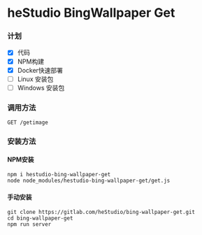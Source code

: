 # heStudio BingWallpaper Get

### 计划
- [x] 代码
- [x] NPM构建
- [x] Docker快速部署
- [ ] Linux 安装包
- [ ] Windows 安装包

### 调用方法
```
GET /getimage
```

### 安装方法
#### NPM安装
```shell
npm i hestudio-bing-wallpaper-get
node node_modules/hestudio-bing-wallpaper-get/get.js
```

#### 手动安装
```shell
git clone https://gitlab.com/heStudio/bing-wallpaper-get.git
cd bing-wallpaper-get
npm run server
```

